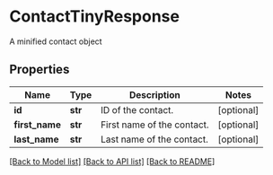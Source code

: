 # ContactTinyResponse

A minified contact object
## Properties
Name | Type | Description | Notes
------------ | ------------- | ------------- | -------------
**id** | **str** | ID of the contact. | [optional] 
**first_name** | **str** | First name of the contact. | [optional] 
**last_name** | **str** | Last name of the contact. | [optional] 

[[Back to Model list]](../README.md#documentation-for-models) [[Back to API list]](../README.md#documentation-for-api-endpoints) [[Back to README]](../README.md)



